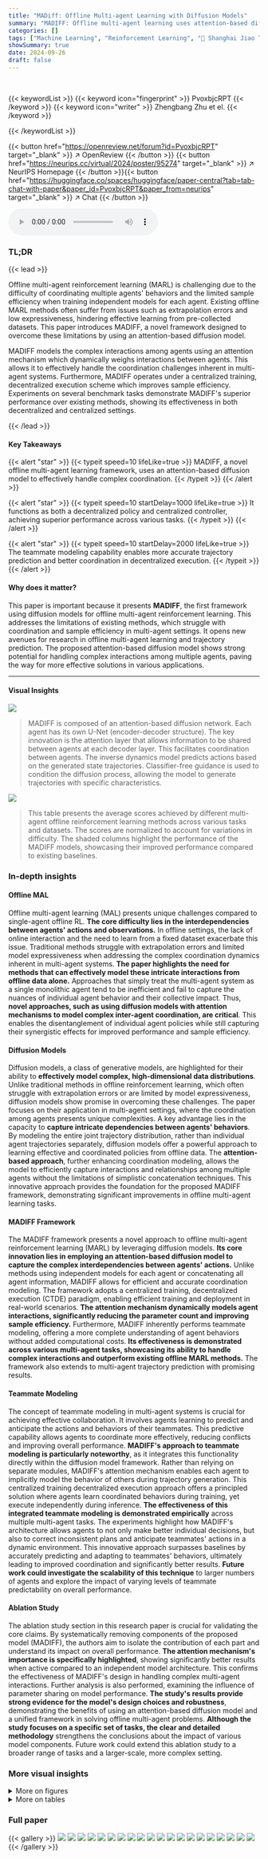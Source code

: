 ```yaml
---
title: "MADiff: Offline Multi-agent Learning with Diffusion Models"
summary: "MADIFF: Offline multi-agent learning uses attention-based diffusion models to achieve effective coordination and teammate modeling, outperforming existing methods."
categories: []
tags: ["Machine Learning", "Reinforcement Learning", "🏢 Shanghai Jiao Tong University",]
showSummary: true
date: 2024-09-26
draft: false
---
```


<br>

{{< keywordList >}}
{{< keyword icon="fingerprint" >}} PvoxbjcRPT {{< /keyword >}}
{{< keyword icon="writer" >}} Zhengbang Zhu et el. {{< /keyword >}}
 
{{< /keywordList >}}

{{< button href="https://openreview.net/forum?id=PvoxbjcRPT" target="_blank" >}}
↗ OpenReview
{{< /button >}}
{{< button href="https://neurips.cc/virtual/2024/poster/95274" target="_blank" >}}
↗ NeurIPS Homepage
{{< /button >}}{{< button href="https://huggingface.co/spaces/huggingface/paper-central?tab=tab-chat-with-paper&paper_id=PvoxbjcRPT&paper_from=neurips" target="_blank" >}}
↗ Chat
{{< /button >}}



<audio controls>
    <source src="https://ai-paper-reviewer.com/PvoxbjcRPT/podcast.wav" type="audio/wav">
    Your browser does not support the audio element.
</audio>


### TL;DR


{{< lead >}}

Offline multi-agent reinforcement learning (MARL) is challenging due to the difficulty of coordinating multiple agents' behaviors and the limited sample efficiency when training independent models for each agent. Existing offline MARL methods often suffer from issues such as extrapolation errors and low expressiveness, hindering effective learning from pre-collected datasets. This paper introduces MADIFF, a novel framework designed to overcome these limitations by using an attention-based diffusion model. 

MADIFF models the complex interactions among agents using an attention mechanism which dynamically weighs interactions between agents. This allows it to effectively handle the coordination challenges inherent in multi-agent systems.  Furthermore, MADIFF operates under a centralized training, decentralized execution scheme which improves sample efficiency.  Experiments on several benchmark tasks demonstrate MADIFF's superior performance over existing methods, showing its effectiveness in both decentralized and centralized settings.

{{< /lead >}}


#### Key Takeaways

{{< alert "star" >}}
{{< typeit speed=10 lifeLike=true >}} MADIFF, a novel offline multi-agent learning framework, uses an attention-based diffusion model to effectively handle complex coordination. {{< /typeit >}}
{{< /alert >}}

{{< alert "star" >}}
{{< typeit speed=10 startDelay=1000 lifeLike=true >}} It functions as both a decentralized policy and centralized controller, achieving superior performance across various tasks. {{< /typeit >}}
{{< /alert >}}

{{< alert "star" >}}
{{< typeit speed=10 startDelay=2000 lifeLike=true >}} The teammate modeling capability enables more accurate trajectory prediction and better coordination in decentralized execution. {{< /typeit >}}
{{< /alert >}}

#### Why does it matter?
This paper is important because it presents **MADIFF**, the first framework using diffusion models for offline multi-agent reinforcement learning. This addresses the limitations of existing methods, which struggle with coordination and sample efficiency in multi-agent settings.  It opens new avenues for research in offline multi-agent learning and trajectory prediction. The proposed attention-based diffusion model shows strong potential for handling complex interactions among multiple agents, paving the way for more effective solutions in various applications.

------
#### Visual Insights



![](https://ai-paper-reviewer.com/PvoxbjcRPT/figures_2_1.jpg)

> MADIFF is composed of an attention-based diffusion network.  Each agent has its own U-Net (encoder-decoder structure).  The key innovation is the attention layer that allows information to be shared between agents at each decoder layer. This facilitates coordination between agents. The inverse dynamics model predicts actions based on the generated state trajectories.  Classifier-free guidance is used to condition the diffusion process, allowing the model to generate trajectories with specific characteristics.





![](https://ai-paper-reviewer.com/PvoxbjcRPT/tables_6_1.jpg)

> This table presents the average scores achieved by different multi-agent offline reinforcement learning methods across various tasks and datasets.  The scores are normalized to account for variations in difficulty.  The shaded columns highlight the performance of the MADIFF models, showcasing their improved performance compared to existing baselines.





### In-depth insights


#### Offline MAL
Offline multi-agent learning (MAL) presents unique challenges compared to single-agent offline RL.  **The core difficulty lies in the interdependencies between agents' actions and observations.**  In offline settings, the lack of online interaction and the need to learn from a fixed dataset exacerbate this issue. Traditional methods struggle with extrapolation errors and limited model expressiveness when addressing the complex coordination dynamics inherent in multi-agent systems.  **The paper highlights the need for methods that can effectively model these intricate interactions from offline data alone.** Approaches that simply treat the multi-agent system as a single monolithic agent tend to be inefficient and fail to capture the nuances of individual agent behavior and their collective impact. Thus,  **novel approaches, such as using diffusion models with attention mechanisms to model complex inter-agent coordination, are critical**. This enables the disentanglement of individual agent policies while still capturing their synergistic effects for improved performance and sample efficiency.

#### Diffusion Models
Diffusion models, a class of generative models, are highlighted for their ability to **effectively model complex, high-dimensional data distributions**.  Unlike traditional methods in offline reinforcement learning, which often struggle with extrapolation errors or are limited by model expressiveness, diffusion models show promise in overcoming these challenges.  The paper focuses on their application in multi-agent settings, where the coordination among agents presents unique complexities. A key advantage lies in the capacity to **capture intricate dependencies between agents' behaviors**. By modeling the entire joint trajectory distribution, rather than individual agent trajectories separately, diffusion models offer a powerful approach to learning effective and coordinated policies from offline data. The **attention-based approach**, further enhancing coordination modeling, allows the model to efficiently capture interactions and relationships among multiple agents without the limitations of simplistic concatenation techniques.  This innovative approach provides the foundation for the proposed MADIFF framework, demonstrating significant improvements in offline multi-agent learning tasks.

#### MADIFF Framework
The MADIFF framework presents a novel approach to offline multi-agent reinforcement learning (MARL) by leveraging diffusion models.  **Its core innovation lies in employing an attention-based diffusion model to capture the complex interdependencies between agents' actions.** Unlike methods using independent models for each agent or concatenating all agent information, MADIFF allows for efficient and accurate coordination modeling. The framework adopts a centralized training, decentralized execution (CTDE) paradigm, enabling efficient training and deployment in real-world scenarios.  **The attention mechanism dynamically models agent interactions, significantly reducing the parameter count and improving sample efficiency.** Furthermore, MADIFF inherently performs teammate modeling, offering a more complete understanding of agent behaviors without added computational costs. **Its effectiveness is demonstrated across various multi-agent tasks, showcasing its ability to handle complex interactions and outperform existing offline MARL methods.**  The framework also extends to multi-agent trajectory prediction with promising results.

#### Teammate Modeling
The concept of teammate modeling in multi-agent systems is crucial for achieving effective collaboration.  It involves agents learning to predict and anticipate the actions and behaviors of their teammates.  This predictive capability allows agents to coordinate more effectively, reducing conflicts and improving overall performance. **MADIFF's approach to teammate modeling is particularly noteworthy**, as it integrates this functionality directly within the diffusion model framework.  Rather than relying on separate modules, MADIFF's attention mechanism enables each agent to implicitly model the behavior of others during trajectory generation. This centralized training decentralized execution approach offers a principled solution where agents learn coordinated behaviors during training, yet execute independently during inference. **The effectiveness of this integrated teammate modeling is demonstrated empirically** across multiple multi-agent tasks.  The experiments highlight how MADIFF's architecture allows agents to not only make better individual decisions, but also to correct inconsistent plans and anticipate teammates' actions in a dynamic environment. This innovative approach surpasses baselines by accurately predicting and adapting to teammates' behaviors, ultimately leading to improved coordination and significantly better results.  **Future work could investigate the scalability of this technique** to larger numbers of agents and explore the impact of varying levels of teammate predictability on overall performance.

#### Ablation Study
The ablation study section in this research paper is crucial for validating the core claims. By systematically removing components of the proposed model (MADIFF), the authors aim to isolate the contribution of each part and understand its impact on overall performance.  **The attention mechanism's importance is specifically highlighted**, showing significantly better results when active compared to an independent model architecture.  This confirms the effectiveness of MADIFF's design in handling complex multi-agent interactions.  Further analysis is also performed, examining the influence of parameter sharing on model performance. **The study's results provide strong evidence for the model's design choices and robustness**, demonstrating the benefits of using an attention-based diffusion model and a unified framework in solving offline multi-agent problems.  **Although the study focuses on a specific set of tasks, the clear and detailed methodology** strengthens the conclusions about the impact of various model components. Future work could extend this ablation study to a broader range of tasks and a larger-scale, more complex setting.


### More visual insights

<details>
<summary>More on figures
</summary>


![](https://ai-paper-reviewer.com/PvoxbjcRPT/figures_7_1.jpg)

> This figure visualizes an episode of the Spread task in the Multi-Agent Particle Environments (MPE) benchmark. It shows the trajectories of three agents (one planning agent and two other agents) aiming to cover three landmarks without collisions. The solid lines represent the actual trajectories followed by the agents during the episode's execution. The dashed lines illustrate the trajectories planned by the MADIFF model.  The figure highlights the agents' initial inconsistent plans at time step t=0, where each agent makes independent decisions leading to potential collisions, and the eventual convergence towards consistent plans at time step t=4, showcasing MADIFF's ability to coordinate agents' behaviors.  The adjacent plot demonstrates the 'Consistent Ratio' (proportion of episodes where agents show consistent trajectories) over environment steps, illustrating MADIFF’s correction capability over time.


![](https://ai-paper-reviewer.com/PvoxbjcRPT/figures_8_1.jpg)

> This figure presents the results of an ablation study on the MADIFF model, comparing its performance with variations in the attention mechanism and parameter sharing.  Four datasets (Expert, Md-Replay, Medium, Random) are used for evaluation across three MPE tasks (Spread, Tag, World). The bars represent the average normalized scores, with error bars indicating standard deviation. The comparison shows the impact of using independent diffusion models (Ind-Share, Ind-NoShare) versus the attention-based approach (D-Share, D-NoShare) with and without shared parameters within the U-Net architecture of each agent. This helps determine the effect of the proposed attention mechanism and parameter sharing on coordination.


![](https://ai-paper-reviewer.com/PvoxbjcRPT/figures_15_1.jpg)

> This figure shows how MADIFF models agents' observations in both centralized and decentralized control settings.  Panel (a) illustrates centralized control, where the model receives and conditions on all agents' observations to generate future trajectories. Panel (b) depicts decentralized execution; only the current agent's local observations are used for the model, thereby implicitly requiring it to model the other agents' behaviors (teammate modeling). The figure highlights the difference in information used by the model, depending on the control paradigm.


![](https://ai-paper-reviewer.com/PvoxbjcRPT/figures_15_2.jpg)

> This figure illustrates how MADIFF models agents' observations in both centralized and decentralized execution scenarios.  Panel (a) shows centralized control where MADIFF considers all agents' observations when generating future trajectories. Panel (b) demonstrates decentralized execution, where only agent 1's observations are used to generate agent 1's trajectory, highlighting the model's ability to predict other agents' actions (teammate modeling) despite the decentralized nature of the decision-making.


![](https://ai-paper-reviewer.com/PvoxbjcRPT/figures_16_1.jpg)

> This figure shows the architecture of MADIFF, a multi-agent diffusion model.  It uses a U-Net architecture with attention mechanisms applied at each decoder layer to allow for information sharing between agents. The model takes as input the observations and actions of all agents and outputs the next actions for each agent. The attention mechanism is crucial for modeling the complex interactions between agents.


![](https://ai-paper-reviewer.com/PvoxbjcRPT/figures_17_1.jpg)

> MADIFF is an attention-based diffusion network.  It consists of multiple agent-specific U-Nets, each processing agent-specific observations.  A key element is the attention layer that allows for the exchange of information between the agents at each decoder layer. This enables coordination among agents during trajectory generation. The inverse dynamics model predicts actions based on generated state transitions. Classifier-free guidance is used to condition the model on desired return values for targeted trajectory generation.


![](https://ai-paper-reviewer.com/PvoxbjcRPT/figures_18_1.jpg)

> MADIFF is an attention-based diffusion model for multi-agent reinforcement learning.  The figure shows its architecture, highlighting the use of a U-Net structure for each agent.  Key features include attention layers applied at each decoder layer, allowing for information exchange between agents, and a shared backbone for efficient parameter sharing. The model takes in observations, processes them through encoder and decoder layers, and uses classifier-free guidance to generate future trajectories for all agents.


![](https://ai-paper-reviewer.com/PvoxbjcRPT/figures_19_1.jpg)

> The figure shows the relationship between the training time (wall-clock time in minutes) and the average episode return achieved by the MADIFF-C model during training on the MPE Spread task. The x-axis represents the training time, while the y-axis represents the average episode return.  The curve demonstrates the convergence of the MADIFF-C model towards a stable performance on the task. The training time is approximately one hour, and the average episode return reaches a plateau after about 60 minutes of training.


![](https://ai-paper-reviewer.com/PvoxbjcRPT/figures_21_1.jpg)

> The figure shows the architecture of MADIFF, a multi-agent learning framework based on an attention-based diffusion model.  The model uses a U-Net structure for each agent, with attention layers between decoder layers to allow for information exchange between agents. The inputs are observations, and the outputs are actions. The model uses inverse dynamics to predict actions. The model also uses classifier-free guidance and low-temperature sampling.


![](https://ai-paper-reviewer.com/PvoxbjcRPT/figures_21_2.jpg)

> MADIFF is an attention-based diffusion model for multi-agent reinforcement learning.  The figure shows the architecture of MADIFF, illustrating how it uses an attention mechanism to integrate information from multiple agents at each decoder layer. This allows the model to capture the complex interactions between agents and learn effective coordinated policies. The model consists of multiple agent-specific U-Nets with attention layers connecting them. These U-Nets process information from the agents, and the attention layers allow information to flow between the agents, enabling them to coordinate their actions.


![](https://ai-paper-reviewer.com/PvoxbjcRPT/figures_22_1.jpg)

> This figure visualizes the real and predicted trajectories of multiple basketball players.  The top row shows trajectories generated by the MADIFF-C model, while the bottom row displays trajectories from the Baller2Vec++ model.  Each trajectory is color-coded for easy identification of individual players. The figure demonstrates the visual comparison of the generated trajectories (dashed lines) with the actual trajectories (solid lines). This allows for an assessment of the accuracy and smoothness of each model's predictions.


</details>




<details>
<summary>More on tables
</summary>


![](https://ai-paper-reviewer.com/PvoxbjcRPT/tables_7_1.jpg)
> This table presents a comparison of the average scores achieved by different multi-agent offline reinforcement learning methods across various tasks.  The scores represent the performance of each algorithm on different datasets and tasks, categorized by environment (MPE, MA Mujoco, SMAC) and task difficulty (Spread, Tag, World, etc.).  The shaded columns highlight the performance of the proposed MADIFF method (MADIFF-D and MADIFF-C), showing its comparative advantage.  The mean and standard error are calculated across five different random seeds to provide a measure of statistical significance.

![](https://ai-paper-reviewer.com/PvoxbjcRPT/tables_13_1.jpg)
> This table presents the average scores achieved by different multi-agent offline reinforcement learning methods across various tasks and datasets.  The scores represent the performance of each algorithm on several benchmark environments, categorized by type (MPE, MuJoCo, SMAC) and dataset quality (Expert, Md-Replay, Medium, Random).  Shaded columns highlight the results obtained using the MADIFF method (both centralized and decentralized versions), allowing for comparison against other state-of-the-art methods such as MA-ICQ, MA-TD3+BC, MA-CQL, and OMAR. The mean and standard error are calculated from results obtained across five independent experimental runs, indicating the statistical significance of the reported results.

![](https://ai-paper-reviewer.com/PvoxbjcRPT/tables_18_1.jpg)
> This table presents the average scores achieved by different multi-agent offline reinforcement learning methods on various tasks.  The shaded columns highlight the performance of the MADIFF methods (MADIFF-D and MADIFF-C).  The table includes results for several benchmark algorithms and different datasets, providing a comprehensive comparison of the proposed approach against existing state-of-the-art methods.  The scores are averages calculated across five different random seeds to ensure statistical reliability. The standard error is also reported for each entry.

![](https://ai-paper-reviewer.com/PvoxbjcRPT/tables_18_2.jpg)
> This table shows the hyperparameters used for training the MADIFF model on the MA Mujoco datasets.  It details the settings used for each task (2halfcheetah, 2ant, 4ant) and dataset quality (Good, Medium, Poor). The parameters listed include the return scale, learning rate, guidance scale, planning horizon, history horizon, batch size, diffusion steps, reward discount, and the optimizer used. These hyperparameters were tuned for optimal performance on each specific task and dataset.

![](https://ai-paper-reviewer.com/PvoxbjcRPT/tables_19_1.jpg)
> This table presents the average scores achieved by different multi-agent offline reinforcement learning methods across various tasks and datasets.  The scores represent the performance of each algorithm, with shaded columns indicating the results obtained using the MADIFF methods proposed in the paper. The mean and standard error are calculated across five different random seeds for each entry, providing a measure of the statistical reliability of the results.

![](https://ai-paper-reviewer.com/PvoxbjcRPT/tables_19_2.jpg)
> This table presents the average scores achieved by different multi-agent offline reinforcement learning (MARL) methods across various tasks and datasets.  The scores are calculated as the episodic return in online rollouts. The table includes both baseline methods and the proposed method (MADIFF), with results shown for different dataset qualities (Expert, Md-Replay, Medium, and Random). Shaded columns highlight the performance of MADIFF, indicating its superior performance. The mean and standard error are calculated across five different random seeds for each method and dataset combination.

![](https://ai-paper-reviewer.com/PvoxbjcRPT/tables_20_1.jpg)
> This table presents the average scores achieved by different offline multi-agent reinforcement learning (MARL) methods across various tasks and datasets.  The methods are evaluated using the episodic return obtained in online rollout as a performance measure.  The shaded columns highlight the performance of the proposed MADIFF methods (MADIFF-D and MADIFF-C).  The results are averaged over five different random seeds to provide a measure of statistical significance. Each dataset represents a different level of data quality (Expert, Md-Replay, Medium, Random) that was used for training the algorithms.

![](https://ai-paper-reviewer.com/PvoxbjcRPT/tables_20_2.jpg)
> This table presents the average scores achieved by different offline multi-agent reinforcement learning (MARL) methods across various tasks and datasets. The shaded columns highlight the performance of the proposed methods (MADIFF-D and MADIFF-C).  The results are averaged over 5 different random seeds, and the standard error is included to indicate the variability of the results.  The table allows for a comparison of the proposed method's performance against existing state-of-the-art MARL algorithms.

</details>




### Full paper

{{< gallery >}}
<img src="https://ai-paper-reviewer.com/PvoxbjcRPT/1.png" class="grid-w50 md:grid-w33 xl:grid-w25" />
<img src="https://ai-paper-reviewer.com/PvoxbjcRPT/2.png" class="grid-w50 md:grid-w33 xl:grid-w25" />
<img src="https://ai-paper-reviewer.com/PvoxbjcRPT/3.png" class="grid-w50 md:grid-w33 xl:grid-w25" />
<img src="https://ai-paper-reviewer.com/PvoxbjcRPT/4.png" class="grid-w50 md:grid-w33 xl:grid-w25" />
<img src="https://ai-paper-reviewer.com/PvoxbjcRPT/5.png" class="grid-w50 md:grid-w33 xl:grid-w25" />
<img src="https://ai-paper-reviewer.com/PvoxbjcRPT/6.png" class="grid-w50 md:grid-w33 xl:grid-w25" />
<img src="https://ai-paper-reviewer.com/PvoxbjcRPT/7.png" class="grid-w50 md:grid-w33 xl:grid-w25" />
<img src="https://ai-paper-reviewer.com/PvoxbjcRPT/8.png" class="grid-w50 md:grid-w33 xl:grid-w25" />
<img src="https://ai-paper-reviewer.com/PvoxbjcRPT/9.png" class="grid-w50 md:grid-w33 xl:grid-w25" />
<img src="https://ai-paper-reviewer.com/PvoxbjcRPT/10.png" class="grid-w50 md:grid-w33 xl:grid-w25" />
<img src="https://ai-paper-reviewer.com/PvoxbjcRPT/11.png" class="grid-w50 md:grid-w33 xl:grid-w25" />
<img src="https://ai-paper-reviewer.com/PvoxbjcRPT/12.png" class="grid-w50 md:grid-w33 xl:grid-w25" />
<img src="https://ai-paper-reviewer.com/PvoxbjcRPT/13.png" class="grid-w50 md:grid-w33 xl:grid-w25" />
<img src="https://ai-paper-reviewer.com/PvoxbjcRPT/14.png" class="grid-w50 md:grid-w33 xl:grid-w25" />
<img src="https://ai-paper-reviewer.com/PvoxbjcRPT/15.png" class="grid-w50 md:grid-w33 xl:grid-w25" />
<img src="https://ai-paper-reviewer.com/PvoxbjcRPT/16.png" class="grid-w50 md:grid-w33 xl:grid-w25" />
<img src="https://ai-paper-reviewer.com/PvoxbjcRPT/17.png" class="grid-w50 md:grid-w33 xl:grid-w25" />
<img src="https://ai-paper-reviewer.com/PvoxbjcRPT/18.png" class="grid-w50 md:grid-w33 xl:grid-w25" />
<img src="https://ai-paper-reviewer.com/PvoxbjcRPT/19.png" class="grid-w50 md:grid-w33 xl:grid-w25" />
<img src="https://ai-paper-reviewer.com/PvoxbjcRPT/20.png" class="grid-w50 md:grid-w33 xl:grid-w25" />
{{< /gallery >}}